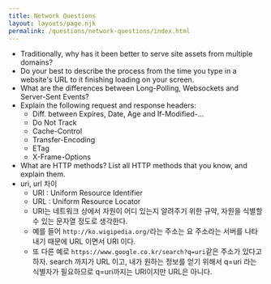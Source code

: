 ```yaml
---
title: Network Questions
layout: layouts/page.njk
permalink: /questions/network-questions/index.html
---
```


* Traditionally, why has it been better to serve site assets from multiple domains?
* Do your best to describe the process from the time you type in a website's URL to it finishing loading on your screen.
* What are the differences between Long-Polling, Websockets and Server-Sent Events?
* Explain the following request and response headers:
  * Diff. between Expires, Date, Age and If-Modified-...
  * Do Not Track
  * Cache-Control
  * Transfer-Encoding
  * ETag
  * X-Frame-Options
* What are HTTP methods? List all HTTP methods that you know, and explain them.
* uri, url 차이
  - URI : Uniform Resource Identifier
  - URL : Uniform Resource Locator
  - URI는 네트워크 상에서 자원이 어디 있는지 알려주기 위한 규약, 자원을 식별할 수 있는 문자열 정도로 생각한다.
  - 예를 들어 `http://ko.wigipedia.org/`라는 주소는 요 주소라는 서버를 나타내기 때문에 URL 이면서 URI 이다.
  - 또 다른 예로 `https://www.google.co.kr/search?q=uri`같은 주소가 있다고 하자. search 까지가 URL 이고, 내가 원하는 정보를 얻기 위해서 q=uri 라는 식별자가 필요하므로 q=uri까지는 URI이지만 URL은 아니다.
